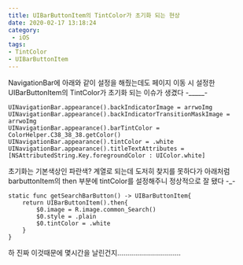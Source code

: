 ```yaml
---
title: UIBarButtonItem의 TintColor가 초기화 되는 현상
date: 2020-02-17 13:18:24
category:
 - iOS
tags: 
- TintColor
- UIBarButtonItem
---
```


NavigationBar에 아래와 같이 설정을 해줬는데도 페이지 이동 시 설정한 UIBarButtonItem의 TintColor가 초기화 되는 이슈가 생겼다 -_____-

```
UINavigationBar.appearance().backIndicatorImage = arrwoImg
UINavigationBar.appearance().backIndicatorTransitionMaskImage = arrwoImg
UINavigationBar.appearance().barTintColor = ColorHelper.C38_38_38.getColor()
UINavigationBar.appearance().tintColor = .white
UINavigationBar.appearance().titleTextAttributes = [NSAttributedString.Key.foregroundColor : UIColor.white]
```
초기화는 기본색상인 파란색? 계열로 되는데 도저히 찾지를 못하다가 아래처럼 barbuttonItem의 then 부분에 tintColor를 설정해주니 정상적으로 잘 됐다 -_-

```
static func getSearchBarButton() -> UIBarButtonItem{
    return UIBarButtonItem().then{
        $0.image = R.image.common_Search()
        $0.style = .plain
        $0.tintColor = .white
    }
}
```
하 진짜 이것때문에 몇시간을 날린건지…………………………..
